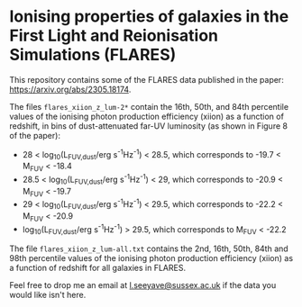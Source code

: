 # Ionising properties of galaxies in the First Light and Reionisation Simulations (FLARES)
This repository contains some of the FLARES data published in the paper: https://arxiv.org/abs/2305.18174.

The files `flares_xiion_z_lum-2*` contain the 16th, 50th, and 84th percentile values of the ionising photon production efficiency (xiion) as a function of redshift, in bins of dust-attenuated far-UV luminosity (as shown in Figure 8 of the paper):
* 28 < log<sub>10</sub>(L<sub>FUV,dust</sub>/erg s<sup>-1</sup>Hz<sup>-1</sup>) < 28.5, which corresponds to -19.7 < M<sub>FUV</sub> < -18.4
* 28.5 < log<sub>10</sub>(L<sub>FUV,dust</sub>/erg s<sup>-1</sup>Hz<sup>-1</sup>) < 29, which corresponds to -20.9 < M<sub>FUV</sub> < -19.7
* 29 < log<sub>10</sub>(L<sub>FUV,dust</sub>/erg s<sup>-1</sup>Hz<sup>-1</sup>) < 29.5, which corresponds to -22.2 < M<sub>FUV</sub> < -20.9
* log<sub>10</sub>(L<sub>FUV,dust</sub>/erg s<sup>-1</sup>Hz<sup>-1</sup>) > 29.5, which corresponds to M<sub>FUV</sub> < -22.2

The file `flares_xiion_z_lum-all.txt` contains the 2nd, 16th, 50th, 84th and 98th percentile values of the ionising photon production efficiency (xiion) as a function of redshift for all galaxies in FLARES.

Feel free to drop me an email at l.seeyave@sussex.ac.uk if the data you would like isn't here.

